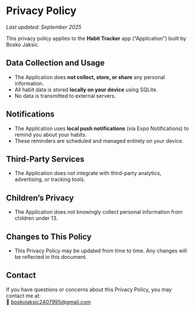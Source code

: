 # Privacy Policy
_Last updated: September 2025_

This privacy policy applies to the **Habit Tracker** app (“Application”) built by Bosko Jaksic.

## Data Collection and Usage
- The Application does **not collect, store, or share** any personal information.
- All habit data is stored **locally on your device** using SQLite.
- No data is transmitted to external servers.

## Notifications
- The Application uses **local push notifications** (via Expo Notifications) to remind you about your habits.
- These reminders are scheduled and managed entirely on your device.

## Third-Party Services
- The Application does not integrate with third-party analytics, advertising, or tracking tools.

## Children’s Privacy
- The Application does not knowingly collect personal information from children under 13.

## Changes to This Policy
- This Privacy Policy may be updated from time to time. Any changes will be reflected in this document.

## Contact
If you have questions or concerns about this Privacy Policy, you may contact me at:  
📧 boskojaksic2407995@gmail.com